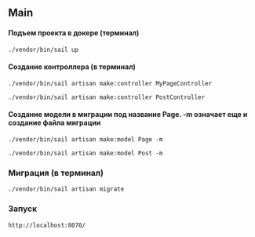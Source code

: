 ## Main

#### Подъем проекта в докере (терминал)

```./vendor/bin/sail up```

#### Создание контроллера (в терминал)

```./vendor/bin/sail artisan make:controller MyPageController```

```./vendor/bin/sail artisan make:controller PostController```


#### Создание модели в миграции под название Page. -m означает еще и создание файла миграции

```./vendor/bin/sail artisan make:model Page -m```

```./vendor/bin/sail artisan make:model Post -m```

### Миграция (в терминал)

```./vendor/bin/sail artisan migrate```

### Запуск

```http://localhost:8070/```




